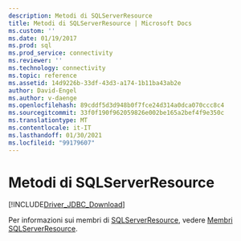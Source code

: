 ```yaml
---
description: Metodi di SQLServerResource
title: Metodi di SQLServerResource | Microsoft Docs
ms.custom: ''
ms.date: 01/19/2017
ms.prod: sql
ms.prod_service: connectivity
ms.reviewer: ''
ms.technology: connectivity
ms.topic: reference
ms.assetid: 14d9226b-33df-43d3-a174-1b11ba43ab2e
author: David-Engel
ms.author: v-daenge
ms.openlocfilehash: 89cddf5d3d948b0f7fce24d314a0dca070ccc8c4
ms.sourcegitcommit: 33f0f190f962059826e002be165a2bef4f9e350c
ms.translationtype: MT
ms.contentlocale: it-IT
ms.lasthandoff: 01/30/2021
ms.locfileid: "99179607"
---
```

# <a name="sqlserverresource-methods"></a>Metodi di SQLServerResource
[!INCLUDE[Driver_JDBC_Download](../../../includes/driver_jdbc_download.md)]

  Per informazioni sui membri di [SQLServerResource](../../../connect/jdbc/reference/sqlserverresource-class.md), vedere [Membri SQLServerResource](../../../connect/jdbc/reference/sqlserverresource-members.md).  
  
  
